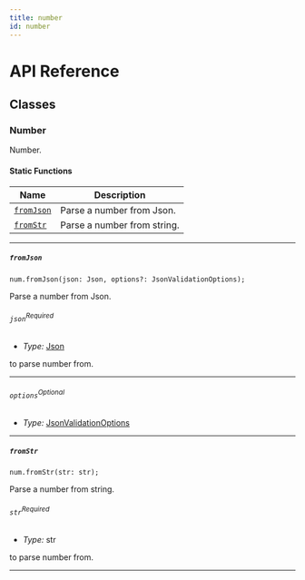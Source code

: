 ```yaml
---
title: number
id: number
---
```



# API Reference <a name="API Reference" id="api-reference"></a>


## Classes <a name="Classes" id="Classes"></a>

### Number <a name="Number" id="@winglang/sdk.std.Number"></a>

Number.


#### Static Functions <a name="Static Functions" id="Static Functions"></a>

| **Name** | **Description** |
| --- | --- |
| <code><a href="#@winglang/sdk.std.Number.fromJson">fromJson</a></code> | Parse a number from Json. |
| <code><a href="#@winglang/sdk.std.Number.fromStr">fromStr</a></code> | Parse a number from string. |

---

##### `fromJson` <a name="fromJson" id="@winglang/sdk.std.Number.fromJson"></a>

```wing
num.fromJson(json: Json, options?: JsonValidationOptions);
```

Parse a number from Json.

###### `json`<sup>Required</sup> <a name="json" id="@winglang/sdk.std.Number.fromJson.parameter.json"></a>

- *Type:* <a href="#@winglang/sdk.std.Json">Json</a>

to parse number from.

---

###### `options`<sup>Optional</sup> <a name="options" id="@winglang/sdk.std.Number.fromJson.parameter.options"></a>

- *Type:* <a href="#@winglang/sdk.std.JsonValidationOptions">JsonValidationOptions</a>

---

##### `fromStr` <a name="fromStr" id="@winglang/sdk.std.Number.fromStr"></a>

```wing
num.fromStr(str: str);
```

Parse a number from string.

###### `str`<sup>Required</sup> <a name="str" id="@winglang/sdk.std.Number.fromStr.parameter.str"></a>

- *Type:* str

to parse number from.

---





